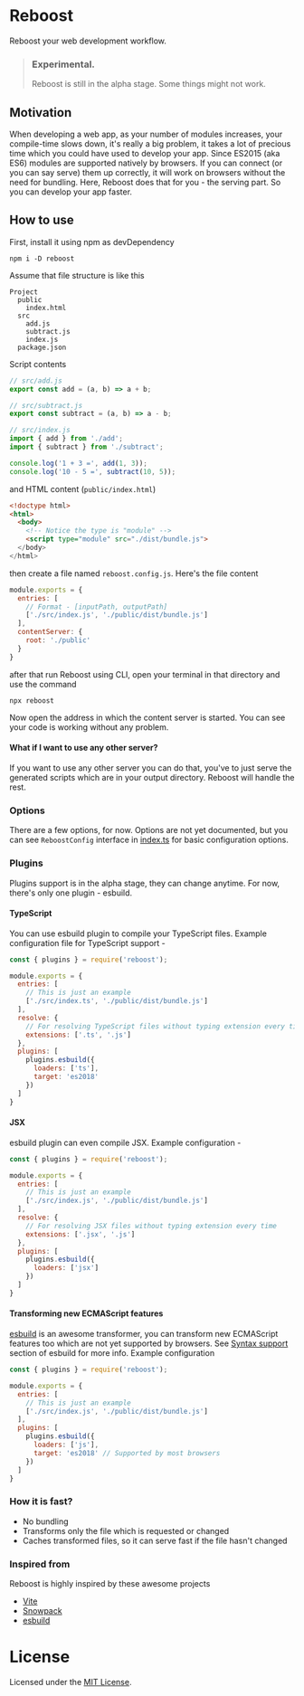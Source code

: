 # Reboost
Reboost your web development workflow.

> ### Experimental.
> Reboost is still in the alpha stage. Some things might not work.

## Motivation
When developing a web app, as your number of modules increases,
your compile-time slows down, it's really a big problem, it takes a lot of precious
time which you could have used to develop your app. Since ES2015 (aka ES6) modules
are supported natively by browsers. If you can connect (or you can say serve) them
up correctly, it will work on browsers without the need for bundling. Here, Reboost
does that for you - the serving part. So you can develop your app faster.

## How to use
First, install it using npm as devDependency
```shell
npm i -D reboost
```
Assume that file structure is like this
```
Project
  public
    index.html
  src
    add.js
    subtract.js
    index.js
  package.json
```
Script contents
```js
// src/add.js
export const add = (a, b) => a + b;

// src/subtract.js
export const subtract = (a, b) => a - b;

// src/index.js
import { add } from './add';
import { subtract } from './subtract';

console.log('1 + 3 =', add(1, 3));
console.log('10 - 5 =', subtract(10, 5));
```
and HTML content (`public/index.html`)
```html
<!doctype html>
<html>
  <body>
    <!-- Notice the type is "module" -->
    <script type="module" src="./dist/bundle.js">
  </body>
</html>
```

then create a file named `reboost.config.js`. Here's the file content
```js
module.exports = {
  entries: [
    // Format - [inputPath, outputPath]
    ['./src/index.js', './public/dist/bundle.js']
  ],
  contentServer: {
    root: './public'
  }
}
```
after that run Reboost using CLI, open your terminal in that directory and use the command
```shell
npx reboost
```
Now open the address in which the content server is started. You can see your code is working without any problem.

#### What if I want to use any other server?
If you want to use any other server you can do that, you've to just serve the generated
scripts which are in your output directory. Reboost will handle the rest.

### Options
There are a few options, for now. Options are not yet documented, but you can see
`ReboostConfig` interface in [index.ts](https://github.com/sarsamurmu/reboost/blob/master/src/index.ts)
for basic configuration options.

### Plugins
Plugins support is in the alpha stage, they can change anytime. For now, there's only
one plugin - esbuild.

#### TypeScript
You can use esbuild plugin to compile your TypeScript files. Example configuration file for
TypeScript support -
```js
const { plugins } = require('reboost');

module.exports = {
  entries: [
    // This is just an example
    ['./src/index.ts', './public/dist/bundle.js']
  ],
  resolve: {
    // For resolving TypeScript files without typing extension every time
    extensions: ['.ts', '.js']
  },
  plugins: [
    plugins.esbuild({
      loaders: ['ts'],
      target: 'es2018'
    })
  ]
}
```

#### JSX
esbuild plugin can even compile JSX. Example configuration -
```js
const { plugins } = require('reboost');

module.exports = {
  entries: [
    // This is just an example
    ['./src/index.js', './public/dist/bundle.js']
  ],
  resolve: {
    // For resolving JSX files without typing extension every time
    extensions: ['.jsx', '.js']
  },
  plugins: [
    plugins.esbuild({
      loaders: ['jsx']
    })
  ]
}
```

#### Transforming new ECMAScript features
[esbuild](https://github.com/evanw/esbuild) is an awesome transformer, you can transform
new ECMAScript features too which are not yet supported by browsers. See 
[Syntax support](https://github.com/evanw/esbuild#syntax-support) section of esbuild for more info.
Example configuration
```js
const { plugins } = require('reboost');

module.exports = {
  entries: [
    // This is just an example
    ['./src/index.js', './public/dist/bundle.js']
  ],
  plugins: [
    plugins.esbuild({
      loaders: ['js'],
      target: 'es2018' // Supported by most browsers
    })
  ]
}
```

### How it is fast?
- No bundling
- Transforms only the file which is requested or changed
- Caches transformed files, so it can serve fast if the file hasn't changed

### Inspired from
Reboost is highly inspired by these awesome projects
- [Vite](https://github.com/vuejs/vite)
- [Snowpack](https://github.com/pikapkg/snowpack)
- [esbuild](https://github.com/evanw/esbuild)

# License
Licensed under the [MIT License](https://github.com/sarsamurmu/reboost/blob/master/LICENSE).
